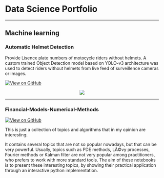 # Data Science Portfolio
---
## Machine learning

### Automatic Helmet Detection

Provide Lisence plate numbers of motocycle riders without helmets. A custom trained Object Detection model based on YOLO-v3 architecture was used to detect riders without helmets from live feed of surveillence cameras or images. 

[![View on GitHub](https://img.shields.io/badge/GitHub-View_on_GitHub-blue?logo=GitHub)](https://github.com/nitro97/HelmetDetection)

<center><img src="assets/img/helet_detection.jfif"/></center>

---
### Financial-Models-Numerical-Methods

[![View on GitHub](https://img.shields.io/badge/GitHub-View_on_GitHub-blue?logo=GitHub)](https://github.com/sajankedia/Financial-Models-Numerical-Methods)

This is just a collection of topics and algorithms that in my opinion are interesting.

It contains several topics that are not so popular nowadays, but that can be very powerful. Usually, topics such as PDE methods, LÃ©vy processes, Fourier methods or Kalman filter are not very popular among practitioners, who prefers to work with more standard tools.
The aim of these notebooks is to present these interesting topics, by showing their practical application through an interactive python implementation.
